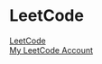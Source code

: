 # LeetCode

[LeetCode](https://leetcode.com)
\
[My LeetCode Account](https://leetcode.com/seydanurdemir/)
